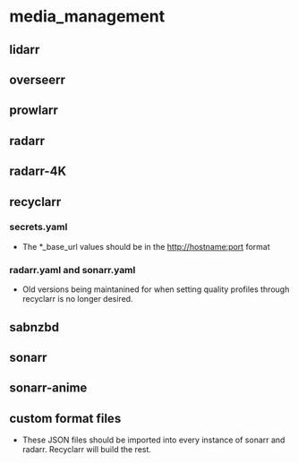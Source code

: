 # media_management

## lidarr

## overseerr

## prowlarr

## radarr

## radarr-4K

## recyclarr

### secrets.yaml

* The *_base_url values should be in the <http://hostname:port> format

### radarr.yaml and sonarr.yaml

* Old versions being maintanined for when setting quality profiles through recyclarr is no longer desired.

## sabnzbd

## sonarr

## sonarr-anime

## custom format files

* These JSON files should be imported into every instance of sonarr and radarr. Recyclarr will build the rest.
